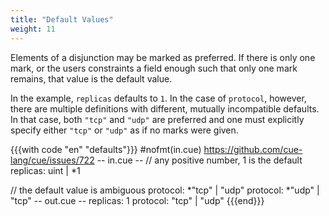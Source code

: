 ```yaml
---
title: "Default Values"
weight: 11
---
```


Elements of a disjunction may be marked as preferred.
If there is only one mark, or the users constraints a field enough such that
only one mark remains, that value is the default value.

In the example, `replicas` defaults to `1`.
In the case of `protocol`, however, there are multiple definitions with
different, mutually incompatible defaults.
In that case, both `"tcp"` and `"udp"` are preferred and one must explicitly
specify either `"tcp"` or `"udp"` as if no marks were given.

{{{with code "en" "defaults"}}}
#nofmt(in.cue) https://github.com/cue-lang/cue/issues/722
-- in.cue --
// any positive number, 1 is the default
replicas: uint | *1

// the default value is ambiguous
protocol: *"tcp" | "udp"
protocol: *"udp" | "tcp"
-- out.cue --
replicas: 1
protocol: "tcp" | "udp"
{{{end}}}
